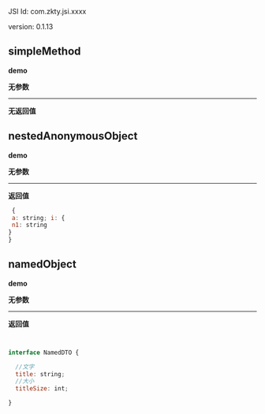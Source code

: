 

JSI Id: com.zkty.jsi.xxxx

version: 0.1.13



## simpleMethod



**demo**

	
**无参数**




---------------------
**无返回值**




## nestedAnonymousObject



**demo**

	
**无参数**




---------------------
**返回值**
``` js
 {
 a: string; i: {
 n1: string 
} 
}
``` 




## namedObject



**demo**

	
**无参数**




---------------------
**返回值**
``` js


interface NamedDTO {

  //文字
  title: string;
  //大小
  titleSize: int;

}
``` 



    